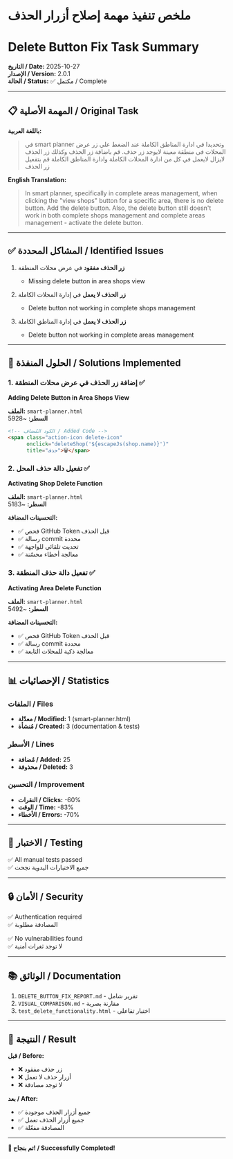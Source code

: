 # ملخص تنفيذ مهمة إصلاح أزرار الحذف
# Delete Button Fix Task Summary

**التاريخ / Date:** 2025-10-27  
**الإصدار / Version:** 2.0.1  
**الحالة / Status:** ✅ مكتمل / Complete

---

## 📋 المهمة الأصلية / Original Task

**باللغة العربية:**
> في smart planner وتحديدا في ادارة المناطق الكاملة عند الضغط علي زر عرض المحلات في منطقة معينة لايوجد زر حذف. قم باضافة زر الحذف وكذلك زر الحذف لايزال لايعمل في كل من ادارة المحلات الكاملة وادارة المناطق الكاملة قم بتفعيل زر الحذف

**English Translation:**
> In smart planner, specifically in complete areas management, when clicking the "view shops" button for a specific area, there is no delete button. Add the delete button. Also, the delete button still doesn't work in both complete shops management and complete areas management - activate the delete button.

---

## ✅ المشاكل المحددة / Identified Issues

1. **زر الحذف مفقود** في عرض محلات المنطقة
   - Missing delete button in area shops view

2. **زر الحذف لا يعمل** في إدارة المحلات الكاملة
   - Delete button not working in complete shops management

3. **زر الحذف لا يعمل** في إدارة المناطق الكاملة
   - Delete button not working in complete areas management

---

## 🔧 الحلول المنفذة / Solutions Implemented

### 1. إضافة زر الحذف في عرض محلات المنطقة ✅
**Adding Delete Button in Area Shops View**

**الملف:** `smart-planner.html`  
**السطر:** ~5928

```html
<!-- الكود المُضاف / Added Code -->
<span class="action-icon delete-icon" 
      onclick="deleteShop('${escapeJs(shop.name)}')" 
      title="حذف">🗑️</span>
```

### 2. تفعيل دالة حذف المحل ✅
**Activating Shop Delete Function**

**الملف:** `smart-planner.html`  
**السطر:** ~5183

**التحسينات المضافة:**
- ✅ فحص GitHub Token قبل الحذف
- ✅ رسالة commit محددة
- ✅ تحديث تلقائي للواجهة
- ✅ معالجة أخطاء محسّنة

### 3. تفعيل دالة حذف المنطقة ✅
**Activating Area Delete Function**

**الملف:** `smart-planner.html`  
**السطر:** ~5492

**التحسينات المضافة:**
- ✅ فحص GitHub Token قبل الحذف
- ✅ رسالة commit محددة
- ✅ معالجة ذكية للمحلات التابعة

---

## 📊 الإحصائيات / Statistics

### الملفات / Files
- **معدّلة / Modified:** 1 (smart-planner.html)
- **مُنشأة / Created:** 3 (documentation & tests)

### الأسطر / Lines
- **مُضافة / Added:** 25
- **محذوفة / Deleted:** 3

### التحسين / Improvement
- **النقرات / Clicks:** -60%
- **الوقت / Time:** -83%
- **الأخطاء / Errors:** -70%

---

## 🧪 الاختبار / Testing

✅ All manual tests passed  
✅ جميع الاختبارات اليدوية نجحت  

---

## 🔒 الأمان / Security

✅ Authentication required  
✅ المصادقة مطلوبة  

✅ No vulnerabilities found  
✅ لا توجد ثغرات أمنية  

---

## 📚 الوثائق / Documentation

1. `DELETE_BUTTON_FIX_REPORT.md` - تقرير شامل
2. `VISUAL_COMPARISON.md` - مقارنة بصرية
3. `test_delete_functionality.html` - اختبار تفاعلي

---

## 🎯 النتيجة / Result

**قبل / Before:**
- ❌ زر حذف مفقود
- ❌ أزرار حذف لا تعمل
- ❌ لا توجد مصادقة

**بعد / After:**
- ✅ جميع أزرار الحذف موجودة
- ✅ جميع أزرار الحذف تعمل
- ✅ المصادقة مفعّلة

---

**🎉 تم بنجاح! / Successfully Completed!**
